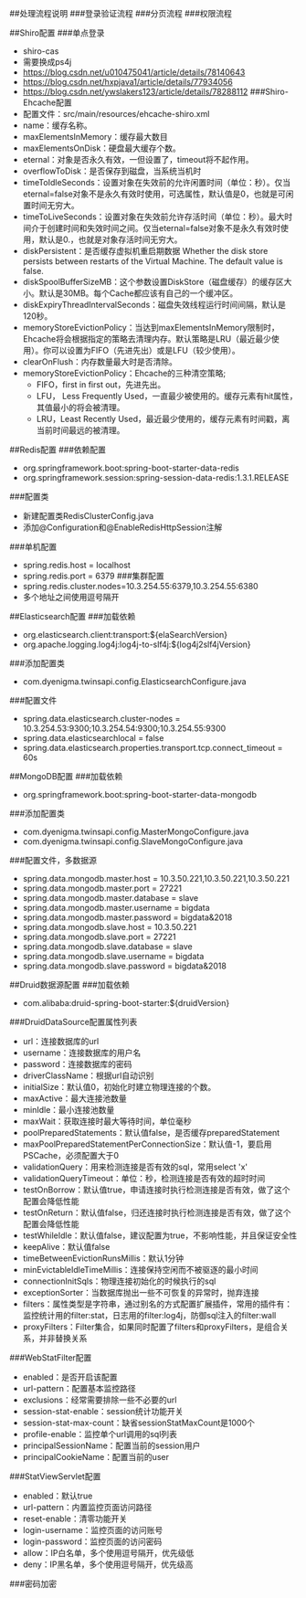 ##处理流程说明
###登录验证流程
###分页流程
###权限流程

##Shiro配置
###单点登录
- shiro-cas
- 需要换成ps4j
- https://blog.csdn.net/u010475041/article/details/78140643
- https://blog.csdn.net/hxpjava1/article/details/77934056
- https://blog.csdn.net/ywslakers123/article/details/78288112
###Shiro-Ehcache配置
- 配置文件：src/main/resources/ehcache-shiro.xml
- name：缓存名称。 
- maxElementsInMemory：缓存最大数目
- maxElementsOnDisk：硬盘最大缓存个数。
- eternal：对象是否永久有效，一但设置了，timeout将不起作用。
- overflowToDisk：是否保存到磁盘，当系统当机时
- timeToIdleSeconds：设置对象在失效前的允许闲置时间（单位：秒）。仅当eternal=false对象不是永久有效时使用，可选属性，默认值是0，也就是可闲置时间无穷大。
- timeToLiveSeconds：设置对象在失效前允许存活时间（单位：秒）。最大时间介于创建时间和失效时间之间。仅当eternal=false对象不是永久有效时使用，默认是0.，也就是对象存活时间无穷大。
- diskPersistent：是否缓存虚拟机重启期数据 Whether the disk store persists between restarts of the Virtual Machine. The default value is false.
- diskSpoolBufferSizeMB：这个参数设置DiskStore（磁盘缓存）的缓存区大小。默认是30MB。每个Cache都应该有自己的一个缓冲区。
- diskExpiryThreadIntervalSeconds：磁盘失效线程运行时间间隔，默认是120秒。
- memoryStoreEvictionPolicy：当达到maxElementsInMemory限制时，Ehcache将会根据指定的策略去清理内存。默认策略是LRU（最近最少使用）。你可以设置为FIFO（先进先出）或是LFU（较少使用）。
- clearOnFlush：内存数量最大时是否清除。
- memoryStoreEvictionPolicy：Ehcache的三种清空策略;
    - FIFO，first in first out，先进先出。
    - LFU， Less Frequently Used，一直最少被使用的。缓存元素有hit属性，其值最小的将会被清理。
    - LRU，Least Recently Used，最近最少使用的，缓存元素有时间戳，离当前时间最远的被清理。

##Redis配置
###依赖配置
- org.springframework.boot:spring-boot-starter-data-redis
- org.springframework.session:spring-session-data-redis:1.3.1.RELEASE

###配置类
- 新建配置类RedisClusterConfig.java
- 添加@Configuration和@EnableRedisHttpSession注解

###单机配置
- spring.redis.host = localhost
- spring.redis.port = 6379
###集群配置
- spring.redis.cluster.nodes=10.3.254.55:6379,10.3.254.55:6380
- 多个地址之间使用逗号隔开
 
##Elasticsearch配置
###加载依赖
- org.elasticsearch.client:transport:${elaSearchVersion}
- org.apache.logging.log4j:log4j-to-slf4j:${log4j2slf4jVersion}

###添加配置类
- com.dyenigma.twinsapi.config.ElasticsearchConfigure.java

###配置文件
- spring.data.elasticsearch.cluster-nodes = 10.3.254.53:9300;10.3.254.54:9300;10.3.254.55:9300
- spring.data.elasticsearchlocal = false
- spring.data.elasticsearch.properties.transport.tcp.connect_timeout = 60s

##MongoDB配置
###加载依赖
- org.springframework.boot:spring-boot-starter-data-mongodb

###添加配置类
- com.dyenigma.twinsapi.config.MasterMongoConfigure.java
- com.dyenigma.twinsapi.config.SlaveMongoConfigure.java

###配置文件，多数据源
- spring.data.mongodb.master.host = 10.3.50.221,10.3.50.221,10.3.50.221
- spring.data.mongodb.master.port = 27221
- spring.data.mongodb.master.database = slave
- spring.data.mongodb.master.username = bigdata
- spring.data.mongodb.master.password = bigdata&2018
- spring.data.mongodb.slave.host = 10.3.50.221
- spring.data.mongodb.slave.port = 27221
- spring.data.mongodb.slave.database = slave
- spring.data.mongodb.slave.username = bigdata
- spring.data.mongodb.slave.password = bigdata&2018

##Druid数据源配置
###加载依赖
- com.alibaba:druid-spring-boot-starter:${druidVersion}

###DruidDataSource配置属性列表
- url：连接数据库的url
- username：连接数据库的用户名
- password：连接数据库的密码
- driverClassName：根据url自动识别
- initialSize：默认值0，初始化时建立物理连接的个数。
- maxActive：最大连接池数量
- minIdle：最小连接池数量
- maxWait：获取连接时最大等待时间，单位毫秒
- poolPreparedStatements：默认值false，是否缓存preparedStatement
- maxPoolPreparedStatementPerConnectionSize：默认值-1，要启用PSCache，必须配置大于0
- validationQuery：用来检测连接是否有效的sql，常用select 'x'
- validationQueryTimeout：单位：秒，检测连接是否有效的超时时间
- testOnBorrow：默认值true，申请连接时执行检测连接是否有效，做了这个配置会降低性能
- testOnReturn：默认值false，归还连接时执行检测连接是否有效，做了这个配置会降低性能
- testWhileIdle：默认值false，建议配置为true，不影响性能，并且保证安全性
- keepAlive：默认值false
- timeBetweenEvictionRunsMillis：默认1分钟
- minEvictableIdleTimeMillis：连接保持空闲而不被驱逐的最小时间
- connectionInitSqls：物理连接初始化的时候执行的sql
- exceptionSorter：当数据库抛出一些不可恢复的异常时，抛弃连接
- filters：属性类型是字符串，通过别名的方式配置扩展插件，常用的插件有：监控统计用的filter:stat，日志用的filter:log4j，防御sql注入的filter:wall
- proxyFilters：Filter集合，如果同时配置了filters和proxyFilters，是组合关系，并非替换关系

###WebStatFilter配置
-  enabled：是否开启该配置
-  url-pattern：配置基本监控路径
-  exclusions：经常需要排除一些不必要的url
-  session-stat-enable：session统计功能开关
-  session-stat-max-count：缺省sessionStatMaxCount是1000个
-  profile-enable：监控单个url调用的sql列表
-  principalSessionName：配置当前的session用户
-  principalCookieName：配置当前的user

###StatViewServlet配置
- enabled：默认true
- url-pattern：内置监控页面访问路径
- reset-enable：清零功能开关
- login-username：监控页面的访问账号
- login-password：监控页面的访问密码
- allow：IP白名单，多个使用逗号隔开，优先级低
- deny：IP黑名单，多个使用逗号隔开，优先级高

###密码加密
